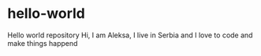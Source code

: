 # hello-world
Hello world repository 
Hi, I am Aleksa, I live in Serbia and I love to code and make things happend
